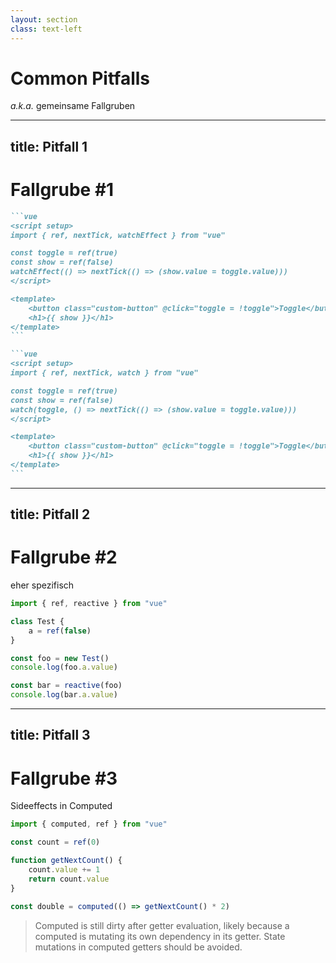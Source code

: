 ```yaml
---
layout: section
class: text-left
---
```


# Common Pitfalls

_a.k.a._ gemeinsame Fallgruben

---
title: Pitfall 1
---

# Fallgrube #1

````md magic-move {at: 2}
```vue
<script setup>
import { ref, nextTick, watchEffect } from "vue"

const toggle = ref(true)
const show = ref(false)
watchEffect(() => nextTick(() => (show.value = toggle.value)))
</script>

<template>
    <button class="custom-button" @click="toggle = !toggle">Toggle</button>
    <h1>{{ show }}</h1>
</template>
```

```vue
<script setup>
import { ref, nextTick, watch } from "vue"

const toggle = ref(true)
const show = ref(false)
watch(toggle, () => nextTick(() => (show.value = toggle.value)))
</script>

<template>
    <button class="custom-button" @click="toggle = !toggle">Toggle</button>
    <h1>{{ show }}</h1>
</template>
```
````

<div class="relative mt-6">
  <Pitfall class="absolute" v-click="[1,2]" />
  <PitfallFixed class="absolute" v-click="'+2'" />
</div>

---
title: Pitfall 2
---

# Fallgrube #2

eher <logos-vue/> spezifisch

```ts twoslash
import { ref, reactive } from "vue"

class Test {
    a = ref(false)
}

const foo = new Test()
console.log(foo.a.value)

const bar = reactive(foo)
console.log(bar.a.value)
```

---
title: Pitfall 3
---

# Fallgrube #3

Sideeffects in Computed

```ts
import { computed, ref } from "vue"

const count = ref(0)

function getNextCount() {
    count.value += 1
    return count.value
}

const double = computed(() => getNextCount() * 2)
```

<v-clicks>

> Computed is still dirty after getter evaluation, likely because a computed is mutating its own dependency in its getter. State mutations in computed getters should be avoided.

</v-clicks>

<style>
blockquote {
    --uno: 'border-red border-l-4 color-red';
    font-family: var(--prism-font-family);
}
</style>

<!--
1. Recursive computed maybe?
2. Vielleicht auf Framwork Ebene
    - Unsubscribe handling. Zumindest könnte man da den Bogen zum Observer Pattern spannen
3. Oder was simples wie: Reactivity geht kaputt bei Objekten
    - Was aber von den Frameworks für uns gelöst wird
    - Da hätte man den einen Übergang zu Frameworks
4. Vielleicht steckt was im Signals 2.0 Stream drin?
-->
